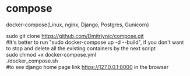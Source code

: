 # compose  
docker-compose(Linux, nginx, Django, Postgres, Gunicorn)  

sudo git clone https://github.com/Dmitriynic/compose.git  
#It's better to run "sudo docker-compose up -d --build", if you don't want to stop and delete all the existing containers by the next script  
sudo chmod +x docker-compose.yml  
./docker_compose.sh  
#to see django home page link https://127.0.0.1:8000 in the browser

